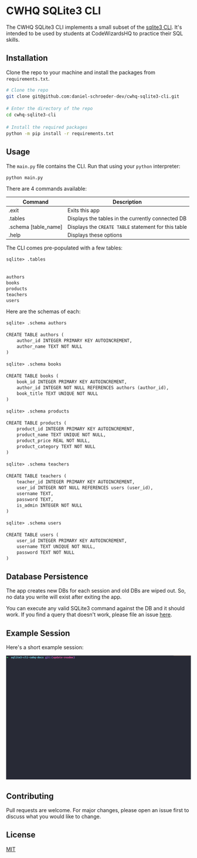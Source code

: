 # CWHQ SQLite3 CLI

The CWHQ SQLite3 CLI implements a small subset of the [sqlite3 CLI](https://www.sqlite.org/cli.html). It's intended to be used by students at CodeWizardsHQ to practice their SQL skills.

## Installation

Clone the repo to your machine and install the packages from `requirements.txt`.

```bash
# Clone the repo
git clone git@github.com:daniel-schroeder-dev/cwhq-sqlite3-cli.git

# Enter the directory of the repo
cd cwhq-sqlite3-cli

# Install the required packages
python -m pip install -r requirements.txt
```

## Usage

The `main.py` file contains the CLI. Run that using your `python` interpreter:

```bash
python main.py
```

There are 4 commands available:


| Command              | Description                                          |
| -------------------- | ---------------------------------------------------- |
| .exit                | Exits this app                                       |
| .tables              | Displays the tables in the currently connected DB    |
| .schema [table_name] | Displays the `CREATE TABLE` statement for this table |
| .help                | Displays these options                               |

The CLI comes pre-populated with a few tables:

```text
sqlite> .tables


authors
books
products
teachers
users
```

Here are the schemas of each:

```text
sqlite> .schema authors

CREATE TABLE authors (
    author_id INTEGER PRIMARY KEY AUTOINCREMENT,
    author_name TEXT NOT NULL
)

sqlite> .schema books

CREATE TABLE books (
    book_id INTEGER PRIMARY KEY AUTOINCREMENT,
    author_id INTEGER NOT NULL REFERENCES authors (author_id),
    book_title TEXT UNIQUE NOT NULL
)

sqlite> .schema products

CREATE TABLE products (
    product_id INTEGER PRIMARY KEY AUTOINCREMENT,
    product_name TEXT UNIQUE NOT NULL,
    product_price REAL NOT NULL,
    product_category TEXT NOT NULL
)

sqlite> .schema teachers

CREATE TABLE teachers (
    teacher_id INTEGER PRIMARY KEY AUTOINCREMENT,
    user_id INTEGER NOT NULL REFERENCES users (user_id),
    username TEXT,
    password TEXT,
    is_admin INTEGER NOT NULL
)

sqlite> .schema users

CREATE TABLE users (
    user_id INTEGER PRIMARY KEY AUTOINCREMENT,
    username TEXT UNIQUE NOT NULL,
    password TEXT NOT NULL
)
```

## Database Persistence

The app creates new DBs for each session and old DBs are wiped out. So, no data you write will exist after exiting the app. 

You can execute any valid SQLite3 command against the DB and it should work. If you find a query that doesn't work, please file an issue [here](https://github.com/daniel-schroeder-dev/cwhq-sqlite3-cli/issues). 


## Example Session

Here's a short example session:

![Example sqlite3 CLI session](sqlite3-cli-example-session.gif)


## Contributing
Pull requests are welcome. For major changes, please open an issue first to discuss what you would like to change.

## License
[MIT](https://choosealicense.com/licenses/mit/)